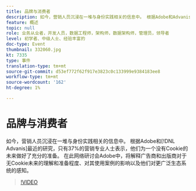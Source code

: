 ```yaml
---
title: 品牌与消费者
description: 如今，营销人员沉浸在一堆与身份实践相关的信息中。 根据Adobe和Advanis最近的研究，只有37%的营销专业人士表示，他们为一个没有Cookie的未来做好了充分的准备。 在此网络研讨会Adobe中，将解释广告商和出版商对于无Cookie未来的理解和准备程度、对其使用案例的影响以及他们对更广泛生态系统的感知。
feature: 概述
topic: null
role: 业务从业者，开发人员，数据工程师，架构师，数据架构师，管理员，领导者
level: 初学者、中级人士、经验丰富的
doc-type: Event
thumbnail: 332060.jpg
kt: 7335
type: 事件
translation-type: tm+mt
source-git-commit: d53ef772f62f917e3823c0c133999e9384183ee8
workflow-type: tm+mt
source-wordcount: '162'
ht-degree: 1%

---
```



# 品牌与消费者

如今，营销人员沉浸在一堆与身份实践相关的信息中。 根据Adobe和[!DNL Advanis]最近的研究，只有37%的营销专业人士表示，他们为一个没有Cookie的未来做好了充分的准备。 在此网络研讨会Adobe中，将解释广告商和出版商对于无Cookie未来的理解和准备程度、对其使用案例的影响以及他们对更广泛生态系统的感知。

>[!VIDEO](https://video.tv.adobe.com/v/332060/?quality=12&learn=on)
